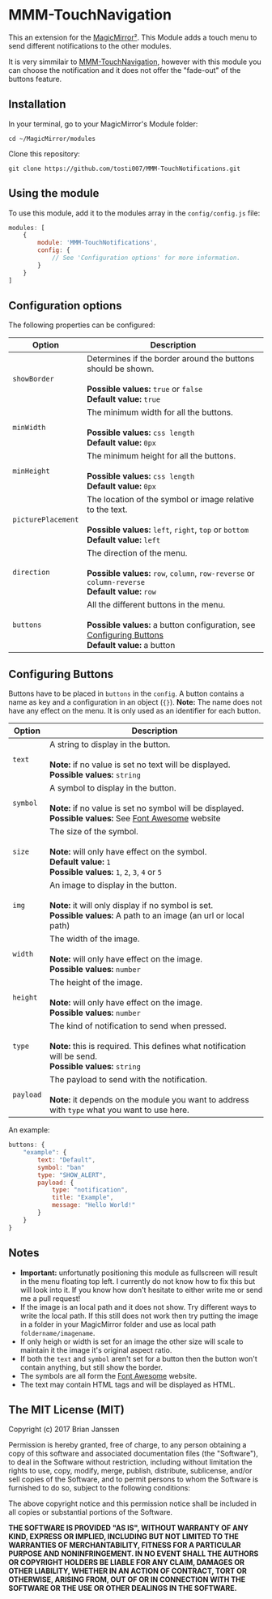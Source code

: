 <!-- All the links I use multiple times in this readme file, this way I won't have to copy paste so often -->
[MMM-TouchNotifications]: https://github.com/tosti007/MMM-TouchNotifications


# MMM-TouchNavigation

This an extension for the [MagicMirror²](https://magicmirror.builders/).
This Module adds a touch menu to send different notifications to the other modules.

It is very simmilair to [MMM-TouchNavigation](https://github.com/tosti007/MMM-TouchNavigation), however with this module you can choose the notification and it does not offer the "fade-out" of the buttons feature.

## Installation

In your terminal, go to your MagicMirror's Module folder:
````
cd ~/MagicMirror/modules
````

Clone this repository:
````
git clone https://github.com/tosti007/MMM-TouchNotifications.git
````

## Using the module

To use this module, add it to the modules array in the `config/config.js` file:
````javascript
modules: [
    {
        module: 'MMM-TouchNotifications',
        config: {
            // See 'Configuration options' for more information.
        }
    }
]
````

## Configuration options

The following properties can be configured:

| Option             | Description
| ------------------ | -----------
| `showBorder`       | Determines if the border around the buttons should be shown. <br><br> **Possible values:** `true` or `false` <br> **Default value:** `true`
| `minWidth`         | The minimum width for all the buttons. <br><br> **Possible values:** `css length` <br> **Default value:** `0px`
| `minHeight`        | The minimum height for all the buttons. <br><br> **Possible values:** `css length` <br> **Default value:** `0px`
| `picturePlacement` | The location of the symbol or image relative to the text. <br><br> **Possible values:** `left`, `right`, `top` or `bottom` <br> **Default value:** `left`
| `direction`        | The direction of the menu. <br><br> **Possible values:** `row`, `column`, `row-reverse` or `column-reverse`<br> **Default value:** `row`
| `buttons`          | All the different buttons in the menu. <br><br> **Possible values:** a button configuration, see [Configuring Buttons](#configuring-buttons) <br> **Default value:** a button


## Configuring Buttons
Buttons have to be placed in `buttons` in the `config`. A button contains a name as key and a configuration in an object (`{}`). 
**Note:** The name does not have any effect on the menu. It is only used as an identifier for each button.

| Option    | Description
| --------- | -----------
| `text`    | A string to display in the button. <br><br> **Note:** if no value is set no text will be displayed. <br> **Possible values:** `string`
| `symbol`  | A symbol to display in the button. <br><br> **Note:** if no value is set no symbol will be displayed. <br> **Possible values:** See [Font Awesome](http://fontawesome.io/icons/) website
| `size`    | The size of the symbol. <br><br> **Note:** will only have effect on the symbol. <br> **Default value:** `1` <br> **Possible values:** `1`, `2`, `3`, `4` or `5`
| `img`     | An image to display in the button. <br><br> **Note:** it will only display if no symbol is set. <br> **Possible values:** A path to an image (an url or local path)
| `width`   | The width of the image. <br><br> **Note:** will only have effect on the image. <br> **Possible values:** `number`
| `height`  | The height of the image. <br><br> **Note:** will only have effect on the image. <br> **Possible values:** `number`
| `type`    | The kind of notification to send when pressed. <br><br> **Note:** this is required. This defines what notification will be send. <br> **Possible values:** `string`
| `payload` | The payload to send with the notification. <br><br> **Note:** it depends on the module you want to address with `type` what you want to use here.

An example:
````javascript
buttons: {
    "example": {
        text: "Default",
        symbol: "ban"
        type: "SHOW_ALERT",
        payload: {
            type: "notification",
            title: "Example",
            message: "Hello World!"
        }
    }
}
````

## Notes
* **Important:** unfortunatly positioning this module as fullscreen will result in the menu floating top left. I currently do not know how to fix this but will look into it. If you know how don't hesitate to either write me or send me a pull request!
* If the image is an local path and it does not show. Try different ways to write the local path. If this still does not work then try putting the image in a folder in your MagicMirror folder and use as local path `foldername/imagename`.
* If only heigh or width is set for an image the other size will scale to maintain it the image it's original aspect ratio.
* If both the `text` and `symbol` aren't set for a button then the button won't contain anything, but still show the border.
* The symbols are all form the [Font Awesome](http://fontawesome.io/icons/) website.
* The text may contain HTML tags and will be displayed as HTML.

## The MIT License (MIT)

Copyright (c) 2017 Brian Janssen

Permission is hereby granted, free of charge, to any person obtaining a copy
of this software and associated documentation files (the "Software"), to deal
in the Software without restriction, including without limitation the rights
to use, copy, modify, merge, publish, distribute, sublicense, and/or sell
copies of the Software, and to permit persons to whom the Software is
furnished to do so, subject to the following conditions:

The above copyright notice and this permission notice shall be included in all
copies or substantial portions of the Software.

**THE SOFTWARE IS PROVIDED "AS IS", WITHOUT WARRANTY OF ANY KIND, EXPRESS OR
IMPLIED, INCLUDING BUT NOT LIMITED TO THE WARRANTIES OF MERCHANTABILITY,
FITNESS FOR A PARTICULAR PURPOSE AND NONINFRINGEMENT. IN NO EVENT SHALL THE
AUTHORS OR COPYRIGHT HOLDERS BE LIABLE FOR ANY CLAIM, DAMAGES OR OTHER
LIABILITY, WHETHER IN AN ACTION OF CONTRACT, TORT OR OTHERWISE, ARISING FROM,
OUT OF OR IN CONNECTION WITH THE SOFTWARE OR THE USE OR OTHER DEALINGS IN THE
SOFTWARE.**
